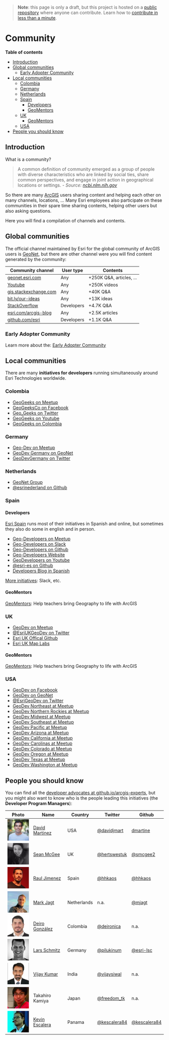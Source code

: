 > **Note**: this page is only a draft, but this project is hosted on a [public repository](https://github.com/hhkaos/awesome-arcgis) where anyone can contribute. Learn how to [contribute in less than a minute](https://github.com/hhkaos/awesome-arcgis/blob/master/CONTRIBUTING.md#contributions).

# Community


<!-- START doctoc generated TOC please keep comment here to allow auto update -->
<!-- DON'T EDIT THIS SECTION, INSTEAD RE-RUN doctoc TO UPDATE -->
**Table of contents**

- [Introduction](#introduction)
- [Global communities](#global-communities)
  - [Early Adopter Community](#early-adopter-community)
- [Local communities](#local-communities)
  - [Colombia](#colombia)
  - [Germany](#germany)
  - [Netherlands](#netherlands)
  - [Spain](#spain)
    - [Developers](#developers)
    - [GeoMentors](#geomentors)
  - [UK](#uk)
    - [GeoMentors](#geomentors-1)
  - [USA](#usa)
- [People you should know](#people-you-should-know)

<!-- END doctoc generated TOC please keep comment here to allow auto update -->

## Introduction

What is a community?

> A common definition of community emerged as a group of people with diverse characteristics who are linked by social ties, share common perspectives, and engage in joint action in geographical locations or settings. - *Source: [ncbi.nlm.nih.gov](https://www.ncbi.nlm.nih.gov/)*

So there are many [ArcGIS](../../arcgis/README.md) users sharing content and helping each other on many channels, locations, ... Many Esri employees also participate on these communities in their spare time sharing contents, helping other users but also asking questions.

Here you will find a compilation of channels and contents.

## Global communities

The official channel maintained by Esri for the global community of ArcGIS users is [GeoNet](geonet/README.md), but there are other channel were you will find content generated by the community:

|Community channel|User type|Contents|
|---|---|---|
|[geonet.esri.com](https://geonet.esri.com/)|Any|+250K Q&A, articles, ...
|[Youtube](https://www.youtube.com/results?search_query=arcgis)|Any|+250K videos
|[gis.stackexchange.com](https://gis.stackexchange.com/)|Any|+40K Q&A
|[bit.ly/our-ideas](bit.ly/our-ideas)|Any|+13K ideas
|[StackOverflow](https://stackoverflow.com/search?q=arcgis)|Developers|+4.7K Q&A|
|[esri.com/arcgis-blog](https://www.esri.com/arcgis-blog/)|Any|+2.5K articles
|[github.com/esri](http://github.com/esri)|Developers|+1.1K Q&A

### Early Adopter Community

Learn more about the: [Early Adopter Community](https://www.esri.com/en-us/early-adopter)

## Local communities

There are many **initiatives for developers** running simultaneously around Esri Technologies worldwide.

### Colombia

* [GeoGeeks on Meetup](https://www.meetup.com/geogeeks/)
* [GeoGeeksCo on Facebook](https://www.facebook.com/geogeeksco/)
* [Geo_Geeks on Twitter](http://twitter.com/geo_geeks/)
* [GeoGeeks on Youtube](https://www.youtube.com/channel/UCuGsuNbUykWZ6lsb85PeW0A)
* [GeoGeeks on Colombia](https://github.com/GeoGeeks)

### Germany

* [Geo-Dev on Meetup](https://www.meetup.com/GeoDev-Germany/)
* [GeoDev Germany on GeoNet](https://community.esri.com/groups/geodev-germany/activity)
* [GeoDevGermany on Twitter](https://twitter.com/GeoDevGermany/)

### Netherlands

* [GeoNet Group](https://community.esri.com/groups/geodev-netherlands)
* [@esrinederland on Github](http://esrinederland.github.io/)

### Spain

#### Developers

[Esri Spain](http://www.esri.es/) runs most of their initiatives in Spanish and online, but sometimes they also do some in english and in person.

* [Geo-Developers on Meetup](https://www.meetup.com/Geo-Developers)
* [Geo-Developers on Slack](https://docs.google.com/forms/d/e/1FAIpQLSd18XdM62wakhQCf1yZHbvFWLr2ztM-WN1PNDdI9Hr-hx2ElQ/viewform)
* [Geo-Developers on Github](https://github.com/geo-developers)
* [Geo-Developers Website](geodevelopers.org)
* [GeoDevelopers on Youtube](https://www.youtube.com/GeoDevelopers)
* [@esri-es on Github](https://github.com/esri-es)
* [Developers Blog in Spanish](http://desarrolladores.esri.es)

[More initiatives](https://github.com/esri-es/conferencia-usuarios/blob/master/2017/iniciativas-desarrolladores.md): Slack, etc.

#### GeoMentors

[GeoMentors](http://colegios.esri.es/geomentores/): Help teachers bring Geography to life with ArcGIS

### UK

* [GeoDev on Meetup](https://www.meetup.com/geodev/)
* [@EsriUKGeoDev on Twitter](https://twitter.com/EsriUKGeoDev/)
* [Esri UK Offical Github](https://github.com/esriuk)
* [Esri UK Map Labs](https://github.com/maplabs)

#### GeoMentors

[GeoMentors](https://schools.esriuk.com/geomentor/): Help teachers bring Geography to life with ArcGIS

### USA

* [GeoDev on Facebook](https://www.facebook.com/EsriGeoDev)
* [GeoDev on GeoNet](https://community.esri.com/groups/geodev)
* [@EsriGeoDev on Twitter](https://twitter.com/EsriGeoDev)
* [GeoDev Northeast at Meetup](https://www.meetup.com/DevMeetUpNortheast/)
* [GeoDev Northern Rockies at Meetup](https://www.meetup.com/devmeetupnorthernrockies/)
* [GeoDev Midwest at Meetup](https://www.meetup.com/DevMeetUpMidwest/)
* [GeoDev Southeast at Meetup](https://www.meetup.com/DevMeetUpSoutheast/)
* [GeoDev Pacific at Meetup](https://www.meetup.com/DevMeetUpPacific/)
* [GeoDev Arizona at Meetup](https://www.meetup.com/DevMeetUpArizona/)
* [GeoDev California at Meetup](https://www.meetup.com/DevMeetUpCalifornia/)
* [GeoDev Carolinas at Meetup](https://www.meetup.com/DevMeetupCarolinas/)
* [GeoDev Colorado at Meetup](https://www.meetup.com/devmeetupcolorado/)
* [GeoDev Oregon at Meetup](https://www.meetup.com/DevMeetUpOregon/)
* [GeoDev Texas at Meetup](https://www.meetup.com/DevMeetUpTexas/)
* [GeoDev Washington at Meetup](https://www.meetup.com/DevMeetUpWashington/)

## People you should know

You can find all the [developer advocates at github.io/arcgis-experts](https://esri-es.github.io/arcgis-experts/), but you might also want to know who is the people leading this initiatives (the **Developer Program Managers**):

|Photo|Name|Country|Twitter|Github|
|---|---|---|---|---|
|![David](./img/david_martinez.jpg)|[David Martinez](https://www.linkedin.com/in/david-martinez-7682392/)|USA|[@davidjmart](https://twitter.com/davidjmart)|[dmartine](https://github.com/dmartine)
|![Sean](./img/sean_mcgee.jpg)|[Sean McGee](https://www.linkedin.com/in/hertswestuk/)|UK|[@hertswestuk](https://twitter.com/hertswestuk)|[@smcgee2](https://github.com/smcgee2)
|![Raul](./img/raul_jimenez.jpg)|[Raul Jimenez](https://es.linkedin.com/in/jimenezortegaraul)|Spain|[@hhkaos](https://www.twitter.com/hhkaos)|[@hhkaos](https://www.github.com/hhkaos)
|![Mark](./img/mark_jagt.jpg)|[Mark Jagt](https://www.linkedin.com/in/markjagt)|Netherlands|n.a.|[@mjagt](https://github.com/mjagt)
|![Deiro González](./img/deiro-gonzalez.jpg)|[ Deiro González](https://www.linkedin.com/in/deironica/)|Colombia|[@deironica](https://twitter.com/deironica)| n.a.
|![Lars](./img/lars_schmitz.jpg)|[Lars Schmitz](https://www.linkedin.com/in/larsschmitz/)|Germany|[@pilukinum](https://twitter.com/pilukinum)|[@esri-lsc](https://github.com/esri-lsc)
|![Vijay](./img/vijay_kumar.jpg)|[Vijay Kumar](https://www.linkedin.com/in/vijaykumar1/?locale=en_US)|India|[@vijaysiwal](https://twitter.com/vijaysiwal)|n.a.
|![Takahiro KAMIYA](./img/takahiro_kamiya.jpg)|Takahiro Kamiya|Japan|[@freedom_tk](https://twitter.com/freedom_tk)|n.a.
|![Kevin Escalera Robles](./img/kevin-escalera.jpg)|[Kevin Escalera](https://www.linkedin.com/in/kescalera84/photo/)|Panama|[@kescalera84](https://twitter.com/kescalera84)|[@kescalera84](https://github.com/kescalera84)

<!--|![Jose](./img/jose_medina.png)|[Jose Medina](http://linkedin.com/in/josemedinab)|Argentina|[@josemanuel_mb](https://twitter.com/josemanuel_mb)|n.a.-->
